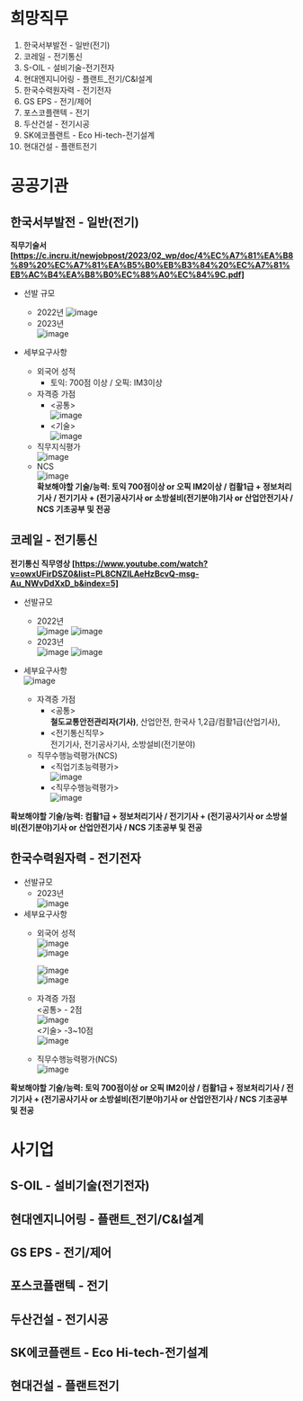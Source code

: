 # 희망직무
1. 한국서부발전 - 일반(전기)
2. 코레일 - 전기통신
3. S-OIL - 설비기술-전기전자
4. 현대엔지니어링 - 플랜트_전기/C&I설계
5. 한국수력원자력 - 전기전자
6. GS EPS - 전기/제어
7. 포스코플랜텍 - 전기
8. 두산건설 - 전기시공
9. SK에코플랜트 - Eco Hi-tech-전기설계
10. 현대건설 - 플랜트전기  
    
# 공공기관  

## 한국서부발전 - 일반(전기)  
**직무기술서[https://c.incru.it/newjobpost/2023/02_wp/doc/4%EC%A7%81%EA%B8%89%20%EC%A7%81%EA%B5%B0%EB%B3%84%20%EC%A7%81%EB%AC%B4%EA%B8%B0%EC%88%A0%EC%84%9C.pdf]**
* 선발 규모  
  * 2022년
    ![image](https://github.com/nice2000rice/C-study/assets/144098833/f681bcfa-c296-4243-954f-b89ff0e4f042)
  * 2023년  
    ![image](https://github.com/nice2000rice/C-study/assets/144098833/a526ed03-0ab7-43d0-87e4-14d9e036850d)
    
* 세부요구사항  
    * 외국어 성적  
      -  토익: 700점 이상 / 오픽: IM3이상  
    * 자격증 가점  
      - <공통>  
        ![image](https://github.com/nice2000rice/C-study/assets/144098833/d705f431-485c-404f-9053-8898712f4171)  
      - <기술>  
        ![image](https://github.com/nice2000rice/C-study/assets/144098833/e1d9601b-76fa-422b-be06-752304806f1b)
    * 직무지식평가  
        ![image](https://github.com/nice2000rice/C-study/assets/144098833/6ac38630-1a19-49a9-8028-5a1d8f4fac61)
    * NCS  
        ![image](https://github.com/nice2000rice/C-study/assets/144098833/331c003e-0e62-40e9-8184-88f4feeeef04)  
**확보해야할 기술/능력: 토익 700점이상 or 오픽 IM2이상 / 컴활1급 + 정보처리기사 / 전기기사 + (전기공사기사 or 소방설비(전기분야)기사 or 산업안전기사 / NCS 기초공부 및 전공**

## 코레일 - 전기통신  
**전기통신 직무영상 [https://www.youtube.com/watch?v=owxUFirDSZ0&list=PL8CNZILAeHzBcvQ-msg-Au_NWvDdXxD_b&index=5]**
* 선발규모
  * 2022년  
    ![image](https://github.com/nice2000rice/C-study/assets/144098833/8e63944e-851c-4728-9c8d-c9e0ccb8c575)
    ![image](https://github.com/nice2000rice/C-study/assets/144098833/d5d6f065-d098-4d86-aa61-5ba66d180c28)  
  * 2023년  
    ![image](https://github.com/nice2000rice/C-study/assets/144098833/eafee80e-b50f-4ba9-bfef-babcf2dae941)
    ![image](https://github.com/nice2000rice/C-study/assets/144098833/4fdf0687-93b3-4ff2-83d7-31afc0d32c22)

* 세부요구사항  
  ![image](https://github.com/nice2000rice/C-study/assets/144098833/818588a9-7151-40b8-a8f4-2b7ecf8825a7)  
  * 자격증 가점  
    - <공통>  
      **철도교통안전관리자(기사)**, 산업안전, 한국사 1,2급/컴활1급(산업기사), 
    - <전기통신직무>  
      전기기사, 전기공사기사, 소방설비(전기분야)  
  * 직무수행능력평가(NCS)  
    - <직업기초능력평가>  
      ![image](https://github.com/nice2000rice/C-study/assets/144098833/e7f13104-dbf8-4c16-a345-2965ff27b182)
    - <직무수행능력평가>  
      ![image](https://github.com/nice2000rice/C-study/assets/144098833/2c0e7778-9909-46f9-94af-46fa9246e0bb)
      
**확보해야할 기술/능력: 컴활1급 + 정보처리기사 / 전기기사 + (전기공사기사 or 소방설비(전기분야)기사 or 산업안전기사 / NCS 기초공부 및 전공**  

## 한국수력원자력 - 전기전자
* 선발규모  
  * 2023년  
    ![image](https://github.com/nice2000rice/C-study/assets/144098833/975d5e3f-e7fa-4f8e-bcdb-0b7d53544ea3)
* 세부요구사항  
  * 외국어 성적  
    ![image](https://github.com/nice2000rice/C-study/assets/144098833/27c87a7c-e54d-41e7-bdbd-ab3c9f916f39)  
    ![image](https://github.com/nice2000rice/C-study/assets/144098833/6bb8589b-df90-48e5-8b09-f70a089bb705)  
  
    ![image](https://github.com/nice2000rice/C-study/assets/144098833/441f57cc-da0a-4d3b-a81c-f765c1c4bc0f)  
    ![image](https://github.com/nice2000rice/C-study/assets/144098833/eed13c12-839d-4b6a-b9ff-4ff9f8a64d41)  
    
  * 자격증 가점  
    <공통> - 2점  
    ![image](https://github.com/nice2000rice/C-study/assets/144098833/e09a4469-3c98-485e-8ec1-620e6818c132)  
    <기술> -3~10점  
    ![image](https://github.com/nice2000rice/C-study/assets/144098833/ac5e8411-65bf-4732-b0f2-81e875c38fcf)  
  * 직무수행능력평가(NCS)  
    ![image](https://github.com/nice2000rice/C-study/assets/144098833/15c14310-fea5-4e39-a32b-9a4b9b23936e)
    
**확보해야할 기술/능력: 토익 700점이상 or 오픽 IM2이상 / 컴활1급 + 정보처리기사 / 전기기사 + (전기공사기사 or 소방설비(전기분야)기사 or 산업안전기사 / NCS 기초공부 및 전공**  

# 사기업

## S-OIL - 설비기술(전기전자)

## 현대엔지니어링 - 플랜트_전기/C&I설계  

## GS EPS - 전기/제어  

## 포스코플랜텍 - 전기  

## 두산건설 - 전기시공  

## SK에코플랜트 - Eco Hi-tech-전기설계  

## 현대건설 - 플랜트전기  
